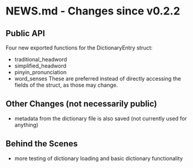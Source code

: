 # NEWS.md - Changes since v0.2.2

## Public API
Four new exported functions for the DictionaryEntry struct:
* traditional_headword
* simplified_headword
* pinyin_pronunciation
* word_senses
These are preferred instead of directly accessing the fields of the struct, as those may change.

## Other Changes (not necessarily public)
* metadata from the dictionary file is also saved (not currently used for anything)

## Behind the Scenes
* more testing of dictionary loading and basic dictionary functionality
